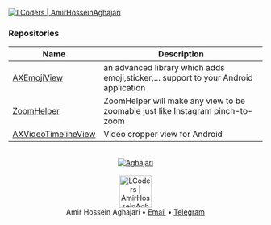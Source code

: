 <a href="https://github.com/Aghajari"><img alt="LCoders | AmirHosseinAghajari" src="https://user-images.githubusercontent.com/30867537/91563048-7738f400-e953-11ea-89f9-5d0f42deda8f.jpg"></a>

### Repositories
|Name|Description|
| ------------------------------------------------------------ | ------------------------------------------------------------ |
| [AXEmojiView](https://github.com/Aghajari/AXEmojiView)|an advanced library which adds emoji,sticker,... support to your Android application|
| [ZoomHelper](https://github.com/Aghajari/ZoomHelper)|ZoomHelper will make any view to be zoomable just like Instagram pinch-to-zoom|
| [AXVideoTimelineView](https://github.com/Aghajari/AXVideoTimelineView)| Video cropper view for Android |

<br>
<div align="center">
<a href="https://github.com/Aghajari">
  <img align="center" src="https://github-readme-stats.vercel.app/api?username=Aghajari&show_icons=true&line_height=27&count_private=false&title_color=F9E04B&text_color=ffffff&icon_color=F9E04B&bg_color=1C4768&hide=contribs,prs" alt="Aghajari" />
</a></div>
<br>
<div align="center">
  <img width="64" alt="LCoders | AmirHosseinAghajari" src="https://user-images.githubusercontent.com/30867537/90538314-a0a79200-e193-11ea-8d90-0a3576e28a18.png">
  <br><a>Amir Hossein Aghajari</a> • <a href="mailto:amirhossein.aghajari.82@gmail.com">Email</a> • <a href="https://t.me/KingAmir272">Telegram</a>
</div>

<!--
<a href="https://github.com/Aghajari/ZoomHelper"><img align="center" src="https://github-readme-stats.vercel.app/api/pin?username=aghajari&repo=ZoomHelper" alt="ZoomHelper" /></a>

- 🔭 I’m currently working on ...
- 🌱 I’m currently learning ...
- 👯 I’m looking to collaborate on ...
- 🤔 I’m looking for help with ...
- 💬 Ask me about ...
- 📫 How to reach me: ...
- 😄 Pronouns: ...
- ⚡ Fun fact: ...
-->
